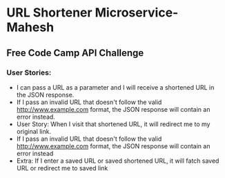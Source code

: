 # URL Shortener Microservice-Mahesh
## Free Code Camp API Challenge 

### User Stories:
- I can pass a URL as a parameter and I will receive a shortened URL in the JSON response.
- If I pass an invalid URL that doesn't follow the valid http://www.example.com format, the JSON response will contain an error instead.
- User Story: When I visit that shortened URL, it will redirect me to my original link.
- If I pass an invalid URL that doesn't follow the valid http://www.example.com format, the JSON response will contain an error instead
- Extra: If I enter a saved URL or saved shortened URL, it will fatch saved URL or redirect me to saved link
